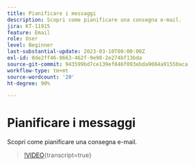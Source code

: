 ```yaml
---
title: Pianificare i messaggi
description: Scopri come pianificare una consegna e-mail.
jira: KT-11915
feature: Email
role: User
level: Beginner
last-substantial-update: 2023-03-10T00:00:00Z
exl-id: 0de2ff46-8663-462f-9e98-2e274bf13bda
source-git-commit: 943599bd7ce139ef846f093ebda9084a91550aca
workflow-type: tm+mt
source-wordcount: '20'
ht-degree: 90%

---
```


# Pianificare i messaggi

Scopri come pianificare una consegna e-mail.

>[!VIDEO](https://video.tv.adobe.com/v/3415919/?learn=on){transcript=true}

